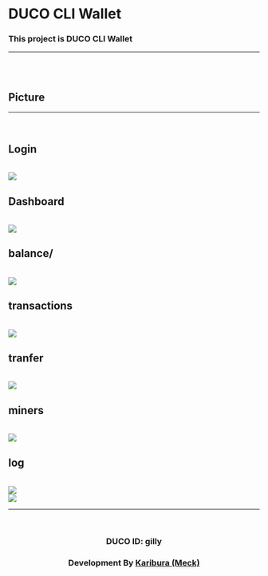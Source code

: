 # DUCO CLI Wallet

<h3>This project is DUCO CLI Wallet</h3>
<hr><br>

 
  <br>
<h2>Picture</h2><hr><br>
<h2>Login</h2><br>
<img src="https://scontent.fbkk6-1.fna.fbcdn.net/v/t1.15752-9/245649666_439700887501987_5114305611114153992_n.png?_nc_cat=105&ccb=1-5&_nc_sid=ae9488&_nc_ohc=viEYfV2ZdVQAX8fwf5g&_nc_ht=scontent.fbkk6-1.fna&oh=69cb1223cafa74681b7105f405b4626a&oe=618DA5BE"><br>

<h2>Dashboard</h2><br>
<img src="https://scontent.fbkk6-1.fna.fbcdn.net/v/t1.15752-9/245556623_587930695977243_3638647479914060202_n.png?_nc_cat=108&ccb=1-5&_nc_sid=ae9488&_nc_ohc=QTFDAkdCcIcAX8eOeUG&_nc_ht=scontent.fbkk6-1.fna&oh=fe47d1f59853d50cd510d5e0a4d1f666&oe=618F68B8"><br>

<h2>balance/</h2><br>
<img src="https://scontent.fbkk6-2.fna.fbcdn.net/v/t1.15752-9/245565262_1246294479203349_2096678764649330440_n.png?_nc_cat=103&ccb=1-5&_nc_sid=ae9488&_nc_ohc=sPrGDfPWRs8AX_hTguk&_nc_ht=scontent.fbkk6-2.fna&oh=a8cbc3c8f9d208459a7d0ad05186e8f8&oe=618C7555"><br>

<h2>transactions</h2><br>
<img src="https://scontent.fbkk6-2.fna.fbcdn.net/v/t1.15752-9/245642054_239066404915373_4908832273754346961_n.png?_nc_cat=109&ccb=1-5&_nc_sid=ae9488&_nc_ohc=kDFa6L19zaIAX91_wym&_nc_ht=scontent.fbkk6-2.fna&oh=5292029f013cb2274f4ee1c44e89075c&oe=618CBCFC"><br>

<h2>tranfer</h2><br>
<img src="https://scontent.fbkk6-1.fna.fbcdn.net/v/t1.15752-9/245532450_6975483825810926_2409451574839356491_n.png?_nc_cat=111&ccb=1-5&_nc_sid=ae9488&_nc_ohc=cnCDqDXHgKMAX_qILKz&tn=yaaBA06xWktnPkEU&_nc_ht=scontent.fbkk6-1.fna&oh=34ad98c60437ca5a7bd5f56488d630d3&oe=618DD2BD"><br>
 
<h2>miners</h2><br>
<img src="https://scontent.fbkk6-1.fna.fbcdn.net/v/t1.15752-9/245642071_1263778100805166_1570489603321498774_n.png?_nc_cat=105&ccb=1-5&_nc_sid=ae9488&_nc_ohc=fbUCGZIliYcAX_GSxuI&tn=yaaBA06xWktnPkEU&_nc_ht=scontent.fbkk6-1.fna&oh=fca8930208dde0c12cae44998f519e14&oe=618EA83C"><br>
 
<h2>log</h2><br>
<img src="https://scontent.fbkk6-2.fna.fbcdn.net/v/t1.15752-9/245806711_876420046348580_8487118474003356354_n.png?_nc_cat=107&ccb=1-5&_nc_sid=ae9488&_nc_ohc=tBtrRxy-Q2gAX8cffKM&_nc_ht=scontent.fbkk6-2.fna&oh=b3cf5d469ab4616d5cc9f934ecbedd9e&oe=618E5507"><br>
<img src="https://scontent.fbkk6-2.fna.fbcdn.net/v/t1.15752-9/245451073_461111581860515_3302964102399393239_n.png?_nc_cat=104&ccb=1-5&_nc_sid=ae9488&_nc_ohc=Krh7H7Wu6KkAX8yMir5&_nc_ht=scontent.fbkk6-2.fna&oh=05c891050b274da0ccac6a8bd35f97dc&oe=618FC789"><br>

  <hr><br>
<h3 align="center">DUCO ID: gilly </h3>  
<h3 align="center">Development By <a href="https://github.com/Karibura-Cyber">Karibura (Meck)</a></h3>
